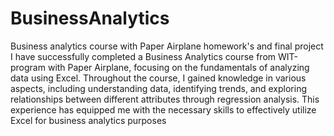 # BusinessAnalytics
Business analytics course with Paper Airplane homework's and final project 
I have successfully completed a Business Analytics course from WIT-program with Paper Airplane, focusing on the fundamentals of analyzing data using Excel. Throughout the course, I gained knowledge in various aspects, including understanding data, identifying trends, and exploring relationships between different attributes through regression analysis. This experience has equipped me with the necessary skills to effectively utilize Excel for business analytics purposes
